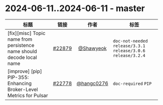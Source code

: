 # 2024-06-11..2024-06-11 - master
| 标题 | 链接 | 作者 | 标签 |
| - | :--: | :--: | - |
| [fix][misc] Topic name from persistence name should decode local name | [#22879](https://github.com/apache/pulsar/pull/22879) | [@Shawyeok](https://github.com/Shawyeok) | `doc-not-needed` `release/3.3.1` `release/3.0.6` `release/3.2.4`  | 
| [improve] [pip] PIP-355: Enhancing Broker-Level Metrics for Pulsar | [#22778](https://github.com/apache/pulsar/pull/22778) | [@hangc0276](https://github.com/hangc0276) | `doc-required` `PIP`  | 
